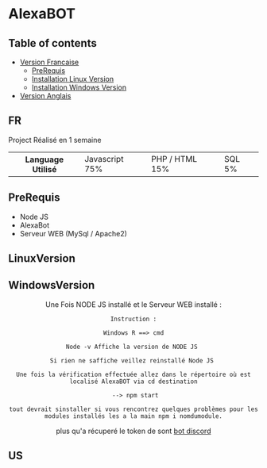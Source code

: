 # AlexaBOT

## Table of contents

- [Version Francaise](#FR)
  - [PreRequis](#prerequis)
  - [Installation Linux Version](#LinuxVersion)
  - [Installation Windows Version](#WindowsVersion)
- [Version Anglais](#US)

## FR

<p> Project Réalisé en 1 semaine </p> 
<table>
  <th>
    Language Utilisé
  </th>
  <td>
    Javascript 75%
  </td>
  <td>
    PHP / HTML 15%
  </td>
  <td>
    SQL 5% 
  </td>
</table>

## PreRequis

- Node JS 
- AlexaBot 
- Serveur WEB (MySql / Apache2)

## LinuxVersion 



## WindowsVersion

<div align="center">
Une Fois NODE JS installé et le Serveur WEB installé : <br>
 
``` 
Instruction :

Windows R ==> cmd

Node -v Affiche la version de NODE JS 

Si rien ne saffiche veillez reinstallé Node JS 

Une fois la vérification effectuée allez dans le répertoire où est localisé AlexaBOT via cd destination

  --> npm start 
  
tout devrait sinstaller si vous rencontrez quelques problèmes pour les modules installés les a la main npm i nomdumodule.

```
plus qu'a récuperé le token de sont [bot discord](http://discord.com/developers/applications)
</div>


## US

    
